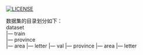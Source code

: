 [![LICENSE](https://img.shields.io/badge/license-Anti%20996-blue.svg)](https://github.com/996icu/996.ICU/blob/master/LICENSE)

数据集的目录划分如下：     
dataset     
   |— train      
        |— province      
        |— area
        |— letter
   |— val
        |— province
        |— area
        |— letter
